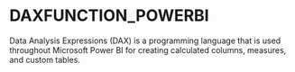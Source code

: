 # DAXFUNCTION_POWERBI
Data Analysis Expressions (DAX) is a programming language that is used throughout Microsoft Power BI for creating calculated columns, measures, and custom tables.
